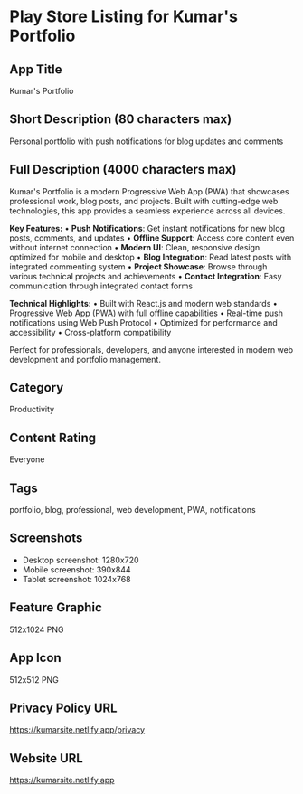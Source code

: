 # Play Store Listing for Kumar's Portfolio

## App Title
Kumar's Portfolio

## Short Description (80 characters max)
Personal portfolio with push notifications for blog updates and comments

## Full Description (4000 characters max)
Kumar's Portfolio is a modern Progressive Web App (PWA) that showcases professional work, blog posts, and projects. Built with cutting-edge web technologies, this app provides a seamless experience across all devices.

**Key Features:**
• **Push Notifications**: Get instant notifications for new blog posts, comments, and updates
• **Offline Support**: Access core content even without internet connection
• **Modern UI**: Clean, responsive design optimized for mobile and desktop
• **Blog Integration**: Read latest posts with integrated commenting system
• **Project Showcase**: Browse through various technical projects and achievements
• **Contact Integration**: Easy communication through integrated contact forms

**Technical Highlights:**
• Built with React.js and modern web standards
• Progressive Web App (PWA) with full offline capabilities
• Real-time push notifications using Web Push Protocol
• Optimized for performance and accessibility
• Cross-platform compatibility

Perfect for professionals, developers, and anyone interested in modern web development and portfolio management.

## Category
Productivity

## Content Rating
Everyone

## Tags
portfolio, blog, professional, web development, PWA, notifications

## Screenshots
- Desktop screenshot: 1280x720
- Mobile screenshot: 390x844
- Tablet screenshot: 1024x768

## Feature Graphic
512x1024 PNG

## App Icon
512x512 PNG

## Privacy Policy URL
https://kumarsite.netlify.app/privacy

## Website URL
https://kumarsite.netlify.app
